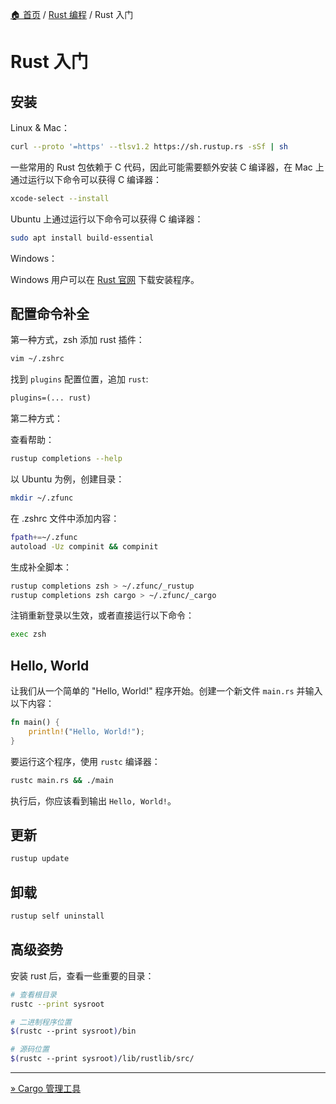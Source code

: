[🏠 首页](../_index.md) / [Rust 编程](_index.md) / Rust 入门

# Rust 入门

## 安装

Linux & Mac：

```bash
curl --proto '=https' --tlsv1.2 https://sh.rustup.rs -sSf | sh
```

一些常用的 Rust 包依赖于 C 代码，因此可能需要额外安装 C 编译器，在 Mac 上通过运行以下命令可以获得 C 编译器：

```bash
xcode-select --install
```

Ubuntu 上通过运行以下命令可以获得 C 编译器：

```bash
sudo apt install build-essential
```

Windows：

Windows 用户可以在 [Rust 官网](https://www.rust-lang.org/tools/install) 下载安装程序。

## 配置命令补全

第一种方式，zsh 添加 rust 插件：

```bash
vim ~/.zshrc
```

找到 `plugins` 配置位置，追加 `rust`:

```txt
plugins=(... rust)
```

第二种方式：

查看帮助：

```bash
rustup completions --help
```

以 Ubuntu 为例，创建目录：

```bash
mkdir ~/.zfunc
```

在 .zshrc 文件中添加内容：

```bash
fpath+=~/.zfunc
autoload -Uz compinit && compinit
```

生成补全脚本：

```bash
rustup completions zsh > ~/.zfunc/_rustup
rustup completions zsh cargo > ~/.zfunc/_cargo
```

注销重新登录以生效，或者直接运行以下命令：

```bash
exec zsh
```

## Hello, World

让我们从一个简单的 "Hello, World!" 程序开始。创建一个新文件 `main.rs` 并输入以下内容：

```rust
fn main() {
    println!("Hello, World!");
}
```

要运行这个程序，使用 `rustc` 编译器：

```bash
rustc main.rs && ./main
```

执行后，你应该看到输出 `Hello, World!`。

## 更新

```bash
rustup update
```

## 卸载

```bash
rustup self uninstall
```

## 高级姿势

安装 rust 后，查看一些重要的目录：

```bash
# 查看根目录
rustc --print sysroot

# 二进制程序位置
$(rustc --print sysroot)/bin

# 源码位置 
$(rustc --print sysroot)/lib/rustlib/src/
```

---
[» Cargo 管理工具](02-cargo.md)
